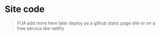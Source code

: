 # Site code

> FUA add more here later
> deploy as a github static page site or on a free service like netlify
